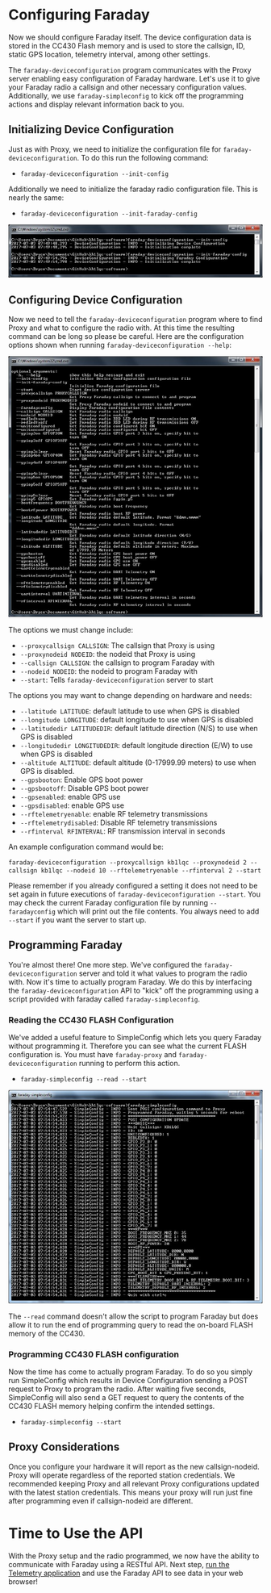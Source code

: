 # Configuring Faraday

Now we should configure Faraday itself. The device configuration data is stored in the CC430 Flash memory and is used to store the callsign, ID, static GPS location, telemetry interval, among other settings.

The `faraday-deviceconfiguration` program communicates with the Proxy server enabling easy configuration of Faraday hardware. Let's use it to give your Faraday radio a callsign and other necessary configuration values. Additionally, we use `faraday-simpleconfig` to kick off the programming actions and display relevant information back to you.

## Initializing Device Configuration
Just as with Proxy, we need to initialize the configuration file for `faraday-deviceconfiguration`. To do this run the following command:
* `faraday-deviceconfiguration --init-config`

Additionally we need to initialize the faraday radio configuration file. This is nearly the same:
* `faraday-deviceconfiguration --init-faraday-config`

![Device Configuration Initialization](images/deviceconfiguration-init.jpg)

## Configuring Device Configuration
Now we need to tell the `faraday-deviceconfiguration` program where to find Proxy and what to configure the radio with. At this time the resulting command can be long so please be careful. Here are the configuration options shown when running `faraday-deviceconfiguration --help`:

![Device Configuration options](images/deviceconfiguration-options.jpg)

The options we must change include:
* `--proxycallsign CALLSIGN`: The callsign that Proxy is using
* `--proxynodeid NODEID`: the nodeid that Proxy is using
* `--callsign CALLSIGN`: the callsign to program Faraday with
* `--nodeid NODEID`: the nodeid to program Faraday with
* `--start`: Tells `faraday-deviceconfiguration` server to start

The options you may want to change depending on hardware and needs:
* `--latitude LATITUDE`: default latitude to use when GPS is disabled
* `--longitude LONGITUDE`: default longitude to use when GPS is disabled
* `--latitudedir LATITUDEDIR`: default latitude direction (N/S) to use when GPS is disabled
* `--longitudedir LONGITUDEDIR`: default longitude direction (E/W) to use when GPS is disabled
* `--altitude ALTITUDE`: default altitude (0-17999.99 meters) to use when GPS is disabled.
* `--gpsbooton`: Enable GPS boot power
* `--gpsbootoff`: Disable GPS boot power
* `--gpsenabled`: enable GPS use
* `--gpsdisabled`: enable GPS use
* `--rftelemetryenable`: enable RF telemetry transmissions
* `--rftelemetrydisabled`: Disable RF telemetry transmissions
* `--rfinterval RFINTERVAL`: RF transmission interval in seconds

An example configuration command would be:

 ```
 faraday-deviceconfiguration --proxycallsign kb1lqc --proxynodeid 2 --callsign kb1lqc --nodeid 10 --rftelemetryenable --rfinterval 2 --start
 ```

Please remember if you already configured a setting it does not need to be set again in future executions of `faraday-deviceconfiguration --start`. You may check the current Faraday configuration file by running `--faradayconfig` which will print out the file contents. You always need to add `--start` if you want the server to start up.

## Programming Faraday
You're almost there! One more step. We've configured the `faraday-deviceconfiguration` server and told it what values to program the radio with. Now it's time to actually program Faraday. We do this by interfacing the `faraday-deviceconfiguration` API to "kick" off the programming using a script provided with faraday called `faraday-simpleconfig`.

### Reading the CC430 FLASH Configuration
We've added a useful feature to SimpleConfig which lets you query Faraday without programming it. Therefore you can see what the current FLASH configuration is. You must have `faraday-proxy` and `faraday-deviceconfiguration` running to perform this action.

* `faraday-simpleconfig --read --start`

![SimpleConfig read](images/simpleconfig.jpg)

The `--read` command doesn't allow the script to program Faraday but does allow it to run the end of programming query to read the on-board FLASH memory of the CC430.

### Programming CC430 FLASH configuration
Now the time has come to actually program Faraday. To do so you simply run SimpleConfig which results in Device Configuration sending a POST request to Proxy to program the radio. After waiting five seconds, SimpleConfig will also send a GET request to query the contents of the CC430 FLASH memory helping confirm the intended settings.

* `faraday-simpleconfig --start`

## Proxy Considerations
Once you configure your hardware it will report as the new callsign-nodeid. Proxy will operate regardless of the reported station credentials. We recommended keeping Proxy and all relevant Proxy configurations updated with the latest station credentials. This means your proxy will run just fine after programming even if callsign-nodeid are different.

# Time to Use the API
With the Proxy setup and the radio programmed, we now have the ability to communicate with Faraday using a RESTful API. Next step, [run the  Telemetry application](telemetrystart.md) and use the Faraday API to see data in your web browser!

